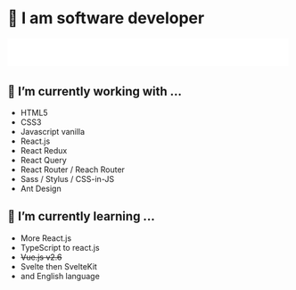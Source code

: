# 👋 I am software developer

![I like JavaScript and Python](https://github.com/jhnemogap/jhnemogap/blob/master/assets/img/githubProfileBannerHero.svg)

## 🔭 I’m currently working with ...

- HTML5
- CSS3
- Javascript vanilla
- React.js
- React Redux
- React Query
- React Router / Reach Router
- Sass / Stylus / CSS-in-JS
- Ant Design

## 🌱 I’m currently learning ...

- More React.js
- TypeScript to react.js
- ~~Vue.js v2.6~~
- Svelte then SvelteKit
- and English language

<!--
Here are some ideas to get you started:

- 🔭 I’m currently working on ...
- 🌱 I’m currently learning ...
- 👯 I’m looking to collaborate on ...
- 🤔 I’m looking for help with ...
- 💬 Ask me about ...
- 📫 How to reach me: ...
- 😄 Pronouns: ...
- ⚡ Fun fact: ...
-->
